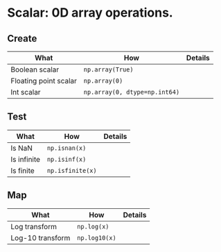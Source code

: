 # Scalar: 0D array operations.

## Create
| What | How | Details |
|---|---|---|
| Boolean scalar | `np.array(True)` | |
| Floating point scalar | `np.array(0)` | |
| Int scalar | `np.array(0, dtype=np.int64)` | |

## Test
| What | How | Details |
|---|---|---|
| Is NaN | `np.isnan(x)` | |
| Is infinite | `np.isinf(x)` | |
| Is finite | `np.isfinite(x)` | |

## Map
| What | How | Details |
|---|---|---|
| Log transform | `np.log(x)` | |
| Log-10 transform | `np.log10(x)` | |

